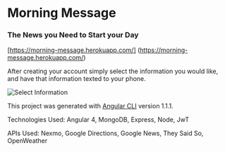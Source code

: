 # Morning Message

### The News you Need to Start your Day
[https://morning-message.herokuapp.com/] (https://morning-message.herokuapp.com/)

After creating your account simply select the information you would like, and have that information texted to your phone.



![Select Information](http://g.recordit.co/4i8CCiC9uX.gif)

This project was generated with [Angular CLI](https://github.com/angular/angular-cli) version 1.1.1.

Technologies Used: Angular 4, MongoDB, Express, Node, JwT 

APIs Used: Nexmo, Google Directions, Google News, They Said So, OpenWeather

